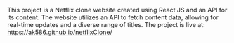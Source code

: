 This project is a Netflix clone website created using React JS and an API for its content. The website utilizes an API to fetch content data, allowing for real-time updates and a diverse range of titles.
The project is live at: https://ak586.github.io/netflixClone/

